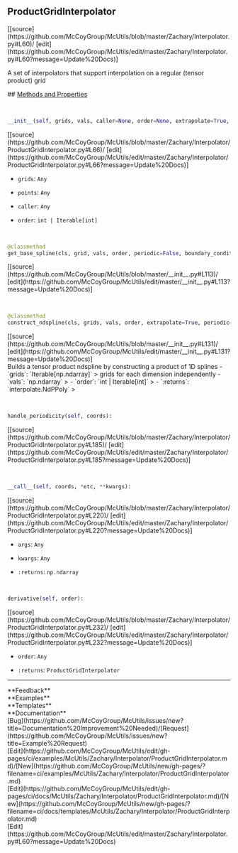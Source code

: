 ## <a id="McUtils.Zachary.Interpolator.ProductGridInterpolator">ProductGridInterpolator</a> 

<div class="docs-source-link" markdown="1">
[[source](https://github.com/McCoyGroup/McUtils/blob/master/Zachary/Interpolator.py#L60)/
[edit](https://github.com/McCoyGroup/McUtils/edit/master/Zachary/Interpolator.py#L60?message=Update%20Docs)]
</div>

A set of interpolators that support interpolation
on a regular (tensor product) grid







<div class="collapsible-section">
 <div class="collapsible-section collapsible-section-header" markdown="1">
## <a class="collapse-link" data-toggle="collapse" href="#methods" markdown="1"> Methods and Properties</a> <a class="float-right" data-toggle="collapse" href="#methods"><i class="fa fa-chevron-down"></i></a>
 </div>
 <div class="collapsible-section collapsible-section-body collapse show" id="methods" markdown="1">
 
<a id="McUtils.Zachary.Interpolator.ProductGridInterpolator.__init__" class="docs-object-method">&nbsp;</a> 
```python
__init__(self, grids, vals, caller=None, order=None, extrapolate=True, periodic=False, boundary_conditions=None): 
```
<div class="docs-source-link" markdown="1">
[[source](https://github.com/McCoyGroup/McUtils/blob/master/Zachary/Interpolator/ProductGridInterpolator.py#L66)/
[edit](https://github.com/McCoyGroup/McUtils/edit/master/Zachary/Interpolator/ProductGridInterpolator.py#L66?message=Update%20Docs)]
</div>

  - `grids`: `Any`
    > 
  - `points`: `Any`
    > 
  - `caller`: `Any`
    > 
  - `order`: `int | Iterable[int]`
    >


<a id="McUtils.Zachary.Interpolator.ProductGridInterpolator.get_base_spline" class="docs-object-method">&nbsp;</a> 
```python
@classmethod
get_base_spline(cls, grid, vals, order, periodic=False, boundary_conditions=None, extrapolate=False): 
```
<div class="docs-source-link" markdown="1">
[[source](https://github.com/McCoyGroup/McUtils/blob/master/__init__.py#L113)/
[edit](https://github.com/McCoyGroup/McUtils/edit/master/__init__.py#L113?message=Update%20Docs)]
</div>


<a id="McUtils.Zachary.Interpolator.ProductGridInterpolator.construct_ndspline" class="docs-object-method">&nbsp;</a> 
```python
@classmethod
construct_ndspline(cls, grids, vals, order, extrapolate=True, periodic=False, boundary_conditions=None): 
```
<div class="docs-source-link" markdown="1">
[[source](https://github.com/McCoyGroup/McUtils/blob/master/__init__.py#L131)/
[edit](https://github.com/McCoyGroup/McUtils/edit/master/__init__.py#L131?message=Update%20Docs)]
</div>
Builds a tensor product ndspline by constructing a product of 1D splines
  - `grids`: `Iterable[np.ndarray]`
    > grids for each dimension independently
  - `vals`: `np.ndarray`
    > 
  - `order`: `int | Iterable[int]`
    > 
  - `:returns`: `interpolate.NdPPoly`
    >


<a id="McUtils.Zachary.Interpolator.ProductGridInterpolator.handle_periodicity" class="docs-object-method">&nbsp;</a> 
```python
handle_periodicity(self, coords): 
```
<div class="docs-source-link" markdown="1">
[[source](https://github.com/McCoyGroup/McUtils/blob/master/Zachary/Interpolator/ProductGridInterpolator.py#L185)/
[edit](https://github.com/McCoyGroup/McUtils/edit/master/Zachary/Interpolator/ProductGridInterpolator.py#L185?message=Update%20Docs)]
</div>


<a id="McUtils.Zachary.Interpolator.ProductGridInterpolator.__call__" class="docs-object-method">&nbsp;</a> 
```python
__call__(self, coords, *etc, **kwargs): 
```
<div class="docs-source-link" markdown="1">
[[source](https://github.com/McCoyGroup/McUtils/blob/master/Zachary/Interpolator/ProductGridInterpolator.py#L220)/
[edit](https://github.com/McCoyGroup/McUtils/edit/master/Zachary/Interpolator/ProductGridInterpolator.py#L220?message=Update%20Docs)]
</div>

  - `args`: `Any`
    > 
  - `kwargs`: `Any`
    > 
  - `:returns`: `np.ndarray`
    >


<a id="McUtils.Zachary.Interpolator.ProductGridInterpolator.derivative" class="docs-object-method">&nbsp;</a> 
```python
derivative(self, order): 
```
<div class="docs-source-link" markdown="1">
[[source](https://github.com/McCoyGroup/McUtils/blob/master/Zachary/Interpolator/ProductGridInterpolator.py#L232)/
[edit](https://github.com/McCoyGroup/McUtils/edit/master/Zachary/Interpolator/ProductGridInterpolator.py#L232?message=Update%20Docs)]
</div>

  - `order`: `Any`
    > 
  - `:returns`: `ProductGridInterpolator`
    >
 </div>
</div>












---


<div markdown="1" class="text-secondary">
<div class="container">
  <div class="row">
   <div class="col" markdown="1">
**Feedback**   
</div>
   <div class="col" markdown="1">
**Examples**   
</div>
   <div class="col" markdown="1">
**Templates**   
</div>
   <div class="col" markdown="1">
**Documentation**   
</div>
   <div class="col" markdown="1">
   
</div>
   <div class="col" markdown="1">
   
</div>
   <div class="col" markdown="1">
   
</div>
</div>
  <div class="row">
   <div class="col" markdown="1">
[Bug](https://github.com/McCoyGroup/McUtils/issues/new?title=Documentation%20Improvement%20Needed)/[Request](https://github.com/McCoyGroup/McUtils/issues/new?title=Example%20Request)   
</div>
   <div class="col" markdown="1">
[Edit](https://github.com/McCoyGroup/McUtils/edit/gh-pages/ci/examples/McUtils/Zachary/Interpolator/ProductGridInterpolator.md)/[New](https://github.com/McCoyGroup/McUtils/new/gh-pages/?filename=ci/examples/McUtils/Zachary/Interpolator/ProductGridInterpolator.md)   
</div>
   <div class="col" markdown="1">
[Edit](https://github.com/McCoyGroup/McUtils/edit/gh-pages/ci/docs/McUtils/Zachary/Interpolator/ProductGridInterpolator.md)/[New](https://github.com/McCoyGroup/McUtils/new/gh-pages/?filename=ci/docs/templates/McUtils/Zachary/Interpolator/ProductGridInterpolator.md)   
</div>
   <div class="col" markdown="1">
[Edit](https://github.com/McCoyGroup/McUtils/edit/master/Zachary/Interpolator.py#L60?message=Update%20Docs)   
</div>
   <div class="col" markdown="1">
   
</div>
   <div class="col" markdown="1">
   
</div>
   <div class="col" markdown="1">
   
</div>
</div>
</div>
</div>